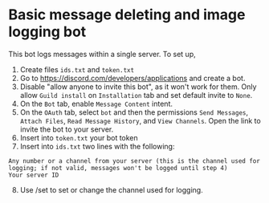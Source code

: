 # Basic message deleting and image logging bot
This bot logs messages within a single server.
To set up, 
1. Create files `ids.txt` and `token.txt`
2. Go to https://discord.com/developers/applications and create a bot.
3. Disable "allow anyone to invite this bot", as it won't work for them. Only allow `Guild install` on `Installation` tab and set default invite to `None`.
4. On the `Bot` tab, enable `Message Content` intent.
5. On the `OAuth` tab, select `bot` and then the permissions `Send Messages`, `Attach Files`, `Read Message History`, and `View Channels`. Open the link to invite the bot to your server.
6. Insert into `token.txt` your bot token
7. Insert into `ids.txt` two lines with the following:
```
Any number or a channel from your server (this is the channel used for logging; if not valid, messages won't be logged until step 4)
Your server ID
```
8. Use /set to set or change the channel used for logging.
